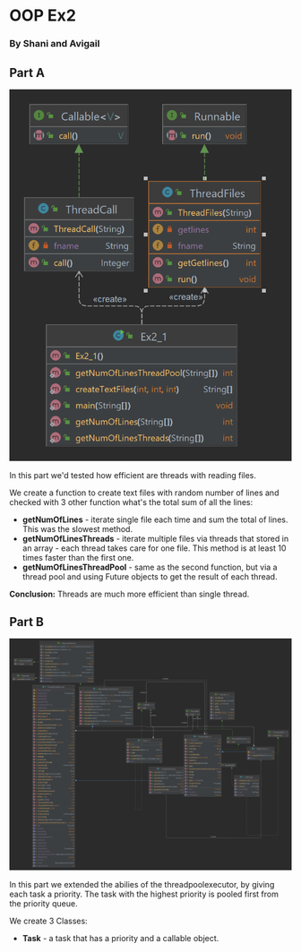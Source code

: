 # OOP Ex2
### By Shani and Avigail


## Part A
![UML.png](PartA%2FUML.png)

In this part we'd tested how efficient are threads with reading files.

We create a function to create text files with random number of lines and checked with 3 other function what's the total sum of all the lines:

* **getNumOfLines** - iterate single file each time and sum the total of lines. This was the slowest method.
* **getNumOfLinesThreads** - iterate multiple files via threads that stored in an array - each thread takes care for one file. This method is at least 10 times faster than the first one.
* **getNumOfLinesThreadPool** - same as the second function, but via a thread pool and using Future objects to get the result of each thread.

**Conclusion:** Threads are much more efficient than single thread.

## Part B
![UML.png](PartB%2FUML.png)

In this part we extended the abilies of the threadpoolexecutor, by giving each task a priority. The task with the highest priority is pooled first from the priority queue.

We create 3 Classes:

* **Task** - a task that has a priority and a callable object.
